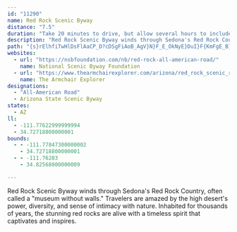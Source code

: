 ```yaml
---
id: "11290"
name: Red Rock Scenic Byway
distance: "7.5"
duration: "Take 20 minutes to drive, but allow several hours to include all activities along the byway."
description: "Red Rock Scenic Byway winds through Sedona's Red Rock Country, often called a \"museum without walls.\" Travelers are amazed by the high desert's power, diversity, and sense of intimacy with nature. Inhabited for thousands of years, the stunning red rocks are alive with a timeless spirit that captivates and inspires."
path: "{s}rElhfiTwHlDsFlAaCP_D?cDSgFiAoB_AgV}N}F_E_OkNyE}DuI}F{KmFgE_B}JsCmDq@_NgBKKcRyAeA?wE\\}C~@kInEsC`AsDb@cA?eCSaWwEcGoAwHkAeTsDuB[UGAEACCKECA?CAMCC?IBEDQ@I?IAkEs@}Du@kDg@{BO]BQ?KAUEEIMGI?C@C@A@CBCDm@?s@@iA?gHJ]EEGAEECCACAE?A?E@CBCDCD}IBwZEuC@}A@qDBOAWEA??ACGCCEEICC?C@C@C@?@C@CDCBu@BgF?qAH]Lw@Nw@RmDjAmH|BkGrBaE~AqBlAgNzKk@VqBt@k@Ly@LmBFw@?_AIoAOqA]eC{@aASoAUu@C}@?iFVuBJeA@iAE{@O_A[m@[gAu@wFgFgBcBwAqAu@]q@S[AMAk@@a@F]H]Po@`@w@f@a@VoAd@uAd@oNbEo@VgAz@u@t@i@z@a@z@Y~@g@xBeCdMc@jAa@p@c@`@UPSLo@Xy@J{DFmAJg@L]Lc@R[R}@x@kDtDy@`A[d@Yh@Uf@_@fAa@zAa@xAYz@Y~@Uh@]j@U\\]b@a@b@aAx@w@b@y@\\WJ"
websites:
  - url: "https://nsbfoundation.com/nb/red-rock-all-american-road/"
    name: National Scenic Byway Foundation
  - url: "https://www.thearmchairexplorer.com/arizona/red_rock_scenic_road.php"
    name: The Armchair Explorer
designations:
  - "All-American Road"
  - Arizona State Scenic Byway
states:
  - AZ
ll:
  - -111.77622999999994
  - 34.72718800000001
bounds:
  - - -111.77847300000002
    - 34.72718800000001
  - - -111.76283
    - 34.82568000000009

---
```


Red Rock Scenic Byway winds through Sedona's Red Rock Country, often called a "museum without walls." Travelers are amazed by the high desert's power, diversity, and sense of intimacy with nature. Inhabited for thousands of years, the stunning red rocks are alive with a timeless spirit that captivates and inspires.

